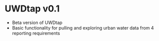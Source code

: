 # UWDtap v0.1

* Beta version of UWDtap 
* Basic functionality for pulling and exploring urban water data from 4 reporting requirements
